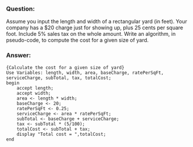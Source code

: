### Question:
Assume you input the length and width of a rectangular yard (in feet). Your company has a $20 charge just for showing up, plus 25 cents per square foot. Include 5% sales tax on the whole amount. Write an algorithm, in pseudo-code, to compute the cost for a given size of yard.

### Answer: 
```{r, tidy=FALSE, eval=FALSE}
{Calculate the cost for a given size of yard}
Use Variables: length, width, area, baseCharge, ratePerSqFt, serviceCharge, subTotal, tax, totalCost;
begin
	accept length;
	accept width;
	area <- length * width;
	baseCharge <- 20;
	ratePerSqFt <- 0.25;
	serviceCharge <- area * ratePerSqFt;
	subTotal <- baseCharge + serviceCharge;
	tax <- subTotal * (5/100);
	totalCost <- subTotal + tax;
	display "Total cost = ",totalCost;
end
```
